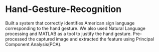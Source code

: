 # Hand-Gesture-Recognition
Built a system that correctly identifies American sign language corresponding to the hand gesture. We also used Natural Language processing and MATLAB as a tool to justify the hand gesture. Pre-processed the captured image and extracted the feature using Principal Component Analysis(PCA). 
